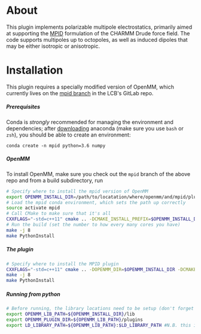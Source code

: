 # About

This plugin implements polarizable multipole electrostatics, primarily aimed at
supporting the [MPID](https://doi.org/10.1063/1.4984113) formulation of the
CHARMM Drude force field.  The code supports multipoles up to octopoles, as
well as induced dipoles that may be either isotropic or anisotropic.

# Installation

This plugin requires a specially modified version of OpenMM, which currently
lives on the [mpid
branch](https://git.lobos.nih.gov/andysim/OpenMM/commits/mpid) in the LCB's
GitLab repo.

##### Prerequisites
Conda is *strongly* recommended for managing the environment and dependencies;
after [downloading](https://conda.io/docs/download.html) anaconda (make sure
you use `bash` or `zsh`), you should be able to create an environment:

```
conda create -n mpid python=3.6 numpy
```
##### OpenMM
To install OpenMM, make sure you check out the `mpid` branch of the above repo
and from a build subdirectory, run
``` bash
# Specify where to install the mpid version of OpenMM 
export OPENMM_INSTALL_DIR=/path/to/locatation/where/openmm/and/mpid/plugin/should/live
# Load the mpid conda environment, which sets the path up correctly
source activate mpid
# Call CMake to make sure that it's all
CXXFLAGS="-std=c++11" cmake .. -DCMAKE_INSTALL_PREFIX=$OPENMM_INSTALL_DIR -DPYTHON_EXECUTABLE=`which python`
# Run the build (set the number to how every many cores you have)
make -j 8 
make PythonInstall
```

##### The plugin
``` bash
# Specify where to install the MPID plugin
CXXFLAGS="-std=c++11" cmake .. -DOPENMM_DIR=$OPENMM_INSTALL_DIR -DCMAKE_INSTALL_PREFIX=$OPENMM_INSTALL_DIR
make -j 8
make PythonInstall

```
##### Running from python
``` bash
# Before running, the library locations need to be setup (don't forget to load the approprate CUDA module, also)
export OPENMM_LIB_PATH=${OPENMM_INSTALL_DIR}/lib
export OPENMM_PLUGIN_DIR=${OPENMM_LIB_PATH}/plugins
export LD_LIBRARY_PATH=${OPENMM_LIB_PATH}:$LD_LIBRARY_PATH #N.B. this is $DYLD_LIBRARY_PATH on macOS instead!
```
